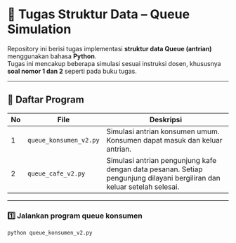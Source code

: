 # 🧮 Tugas Struktur Data – Queue Simulation

Repository ini berisi tugas implementasi **struktur data Queue (antrian)** menggunakan bahasa **Python**.  
Tugas ini mencakup beberapa simulasi sesuai instruksi dosen, khususnya **soal nomor 1 dan 2** seperti pada buku tugas.

---

## 📘 Daftar Program

| No | File | Deskripsi |
|----|------|------------|
| 1 | `queue_konsumen_v2.py` | Simulasi antrian konsumen umum. Konsumen dapat masuk dan keluar antrian. |
| 2 | `queue_cafe_v2.py` | Simulasi antrian pengunjung kafe dengan data pesanan. Setiap pengunjung dilayani bergiliran dan keluar setelah selesai. |

---


### 1️⃣ Jalankan program **queue konsumen**
```bash
python queue_konsumen_v2.py
